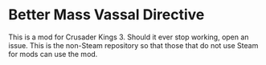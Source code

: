 # Better Mass Vassal Directive

This is a mod for Crusader Kings 3. Should it ever stop working, open an issue. This is the non-Steam repository so that those that do not use Steam for mods can use the mod.
